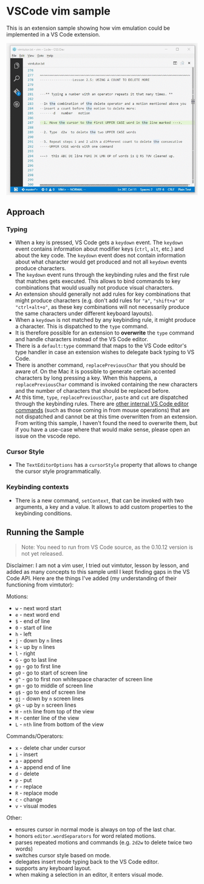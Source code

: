 # VSCode vim sample

This is an extension sample showing how vim emulation could be implemented in a VS Code extension.

![Screenshot](example.gif)

## Approach

### Typing

* When a key is pressed, VS Code gets a `keydown` event. The `keydown` event contains information about modifier keys (`ctrl`, `alt`, etc.) and about the key code. The `keydown` event does not contain information about what character would get produced and not all `keydown` events produce characters.
* The `keydown` event runs through the keybinding rules and the first rule that matches gets executed. This allows to bind commands to key combinations that would usually not produce visual characters.
* An extension should generally not add rules for key combinations that might produce characters (e.g. don't add rules for `"a"`, `"shift+a"` or `"ctrl+alt+o"`, as these key combinations will not necessarily produce the same characters under different keyboard layouts).
* When a `keydown` is not matched by any keybinding rule, it might produce a character. This is dispatched to the `type` command.
* It is therefore possible for an extension to **overwrite** the `type` command and handle characters instead of the VS Code editor.
* There is a `default:type` command that maps to the VS Code editor's type handler in case an extension wishes to delegate back typing to VS Code.
* There is another command, `replacePreviousChar` that you should be aware of. On the Mac it is possible to generate certain accented characters by long pressing a key. When this happens, a `replacePreviousChar` command is invoked containing the new characters and the number of characters that should be replaced before.
* At this time, `type`, `replacePreviousChar`, `paste` and `cut` are dispatched through the keybinding rules. There are [other internal VS Code editor commands](https://github.com/Microsoft/vscode/blob/main/src/vs/editor/browser/view/viewController.ts) (such as those coming in from mouse operations) that are not dispatched and cannot be at this time overwritten from an extension. From writing this sample, I haven't found the need to overwrite them, but if you have a use-case where that would make sense, please open an issue on the vscode repo.

### Cursor Style

* The `TextEditorOptions` has a `cursorStyle` property that allows to change the cursor style programmatically.

### Keybinding contexts

* There is a new command, `setContext`, that can be invoked with two arguments, a key and a value. It allows to add custom properties to the keybinding conditions.


## Running the Sample

> Note: You need to run from VS Code source, as the 0.10.12 version is not yet released.

Disclaimer: I am not a vim user, I tried out vimtutor, lesson by lesson, and added as many concepts to this sample until I kept finding gaps in the VS Code API. Here are the things I've added (my understanding of their functioning from vimtutor):

Motions:
* `w` - next word start
* `e` - next word end
* `$` - end of line
* `0` - start of line
* `h` - left
* `j` - down by `n` lines
* `k` - up by `n` lines
* `l` - right
* `G` - go to last line
* `gg` - go to first line
* `g0` - go to start of screen line
* `g^` - go to first non whitespace character of screen line
* `gm` - go to middle of screen line
* `g$` - go to end of screen line
* `gj` - down by `n` screen lines
* `gk` - up by `n` screen lines
* `H`  - `nth` line from top of the view
* `M`  - center line of the view
* `L`  - `nth` line from bottom of the view

Commands/Operators:
* `x` - delete char under cursor
* `i` - insert
* `a` - append
* `A` - append end of line
* `d` - delete
* `p` - put
* `r` - replace
* `R` - replace mode
* `c` - change
* `v` - visual modes

Other:
* ensures cursor in normal mode is always on top of the last char.
* honors `editor.wordSeparators` for word related motions.
* parses repeated motions and commands (e.g. `2d2w` to delete twice two words)
* switches cursor style based on mode.
* delegates insert mode typing back to the VS Code editor.
* supports any keyboard layout.
* when making a selection in an editor, it enters visual mode.
